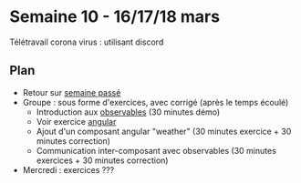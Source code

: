 # Semaine 10 - 16/17/18 mars

Télétravail corona virus : utilisant discord

## Plan

- Retour sur [semaine passé](../semaine08/README.md)
- Groupe : sous forme d'exercices, avec corrigé (après le temps écoulé)
    - Introduction aux [observables](../../exercices/dubreuia-observables) (30 minutes démo)
    - Voir exercice [angular](../../exercices/dubreuia-angular)
    - Ajout d'un composant angular "weather" (30 minutes exercice + 30 minutes correction)
    - Communication inter-composant avec observables (30 minutes exercices + 30 minutes correction)
- Mercredi : exercices ???
